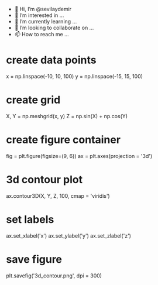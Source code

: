 - 👋 Hi, I’m @sevilaydemir
- 👀 I’m interested in ...
- 🌱 I’m currently learning ...
- 💞️ I’m looking to collaborate on ...
- 📫 How to reach me ...

<!---
sevilaydemir/sevilaydemir is a ✨ special ✨ repository because its `README.md` (this file) appears on your GitHub profile.
You can click the Preview link to take a look at your changes.
--->
 # create data points
x = np.linspace(-10, 10, 100)
y = np.linspace(-15, 15, 100)
# create grid
X, Y = np.meshgrid(x, y)
Z = np.sin(X) + np.cos(Y)
# create figure container
fig = plt.figure(figsize=(9, 6))
ax = plt.axes(projection = '3d')
# 3d contour plot
ax.contour3D(X, Y, Z, 100, cmap = 'viridis')
# set labels
ax.set_xlabel('x')
ax.set_ylabel('y')
ax.set_zlabel('z')
# save figure
plt.savefig('3d_contour.png', dpi = 300)
